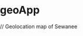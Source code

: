 # geoApp
// Geolocation map of Sewanee
<html>
  <head>
    <title> Sewanee map </title>
    <meta name="viewport" content="initial-scale=1.0, user-scalable=yes">
    <meta charset="utf-8">
    <style>
      html, body, #map-canvas {
        height: 100%;
        margin: 0px;
        padding: 0px
      }
    </style>
    <script src="https://maps.googleapis.com/maps/api/js?v=3.exp&signed_in=true&libraries=places"></script>
    <script>
var map;
var infowindow;
var marker;

//Construct building coordinates
var fulford = new google.maps.LatLng(35.20479,-85.92166);
var walsh = new google.maps.LatLng(35.20479,-85.91960);
var mcclurg = new google.maps.LatLng(35.20321,-85.92009);
var allsaints = new google.maps.LatLng(35.20397,-85.92011);
var bookstore = new google.maps.LatLng(35.20281, -85.92086);
var woods = new google.maps.LatLng(35.20420, -85.91908);
var stirlings = new google.maps.LatLng(35.20528,-85.91656);
var sut = new google.maps.LatLng(35.20402, -85.92155);
var gamma = new google.maps.LatLng(35.20622,-85.91526);

//Store them in an array
var locationArray = [fulford,walsh,mcclurg,allsaints,bookstore,woods,stirlings,sut,gamma];
var locationNameArray = ['Fulford','Walsh-Ellett','McClurg','All Saints Chapel',
'Barnes&Noble','Woods','Stirlings','Thompson Union','Gamma'];

function initialize() {
  
var theCenter = new google.maps.LatLng(35.20438,-85.92016);

var mapOptions = {
    center: theCenter,
    zoom: 17   
    };

  map = new google.maps.Map(document.getElementById('map-canvas'), mapOptions);
  //Infobox content
  var contentString = '<div id="content">'+
      '<div id="siteNotice">'+
      '</div>'+
      '<h1 id="firstHeading" class="firstHeading">Fulford</h1>'+
      '<div id="bodyContent">'+
      '<p>Welcome to Fulford!</p>'+
      '</div>'+
      '</div>';

  var request = {
    location: theCenter,
    radius: 500,
    };
    
  infowindow = new google.maps.InfoWindow({
    content: contentString
    });
    
  var service = new google.maps.places.PlacesService(map);
  service.nearbySearch(request, callback);
  
  var coord;
   for (coord in locationArray) {
    var marker = new google.maps.Marker({
      position: locationArray[coord],
      map: map,
      title: locationNameArray[coord]
      });
  
    google.maps.event.addListener(marker, 'click', function() {
    infowindow.open(map, marker);
  });
}

}

function callback(results, status) {
  if (status == google.maps.places.PlacesServiceStatus.OK) {
    for (var i = 0; i < results.length; i++) {
      createMarker(results[i]);
    }
  }
}

google.maps.event.addDomListener(window, 'load', initialize);

  </script>
  </head>
  <body>
  <div id="map-canvas"></div>
  </body>
  </html>
